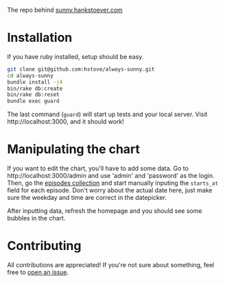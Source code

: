 The repo behind [sunny.hankstoever.com](http://sunny.hankstoever.com)

# Installation

If you have ruby installed, setup should be easy.

~~~bash
git clone git@github.com:hstove/always-sunny.git
cd always-sunny
bundle install -j4
bin/rake db:create
bin/rake db:reset
bundle exec guard
~~~

The last command (`guard`) will start up tests and your local server. Visit
http://localhost:3000, and it should work!

# Manipulating the chart

If you want to edit the chart, you'll have to add some data. Go to http://localhost:3000/admin
and use 'admin' and 'password' as the login. Then, go the [episodes collection](http://localhost:3000/admin/episode)
and start manually inputing the `starts_at` field for each episode. Don't worry about the
actual date here, just make sure the weekday and time are correct in the datepicker.

After inputting data, refresh the homepage and you should see some bubbles in the chart.

# Contributing

All contributions are appreciated! If you're not sure about something, feel free
to [open an issue](https://github.com/hstove/always-sunny/issues/new).
